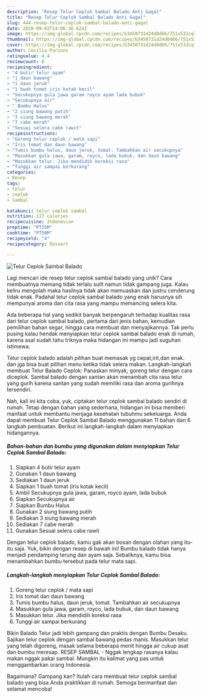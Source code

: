 ```yaml
---
description: "Resep Telur Ceplok Sambal Balado Anti Gagal"
title: "Resep Telur Ceplok Sambal Balado Anti Gagal"
slug: 444-resep-telur-ceplok-sambal-balado-anti-gagal
date: 2020-09-02T14:06:36.624Z
image: https://img-global.cpcdn.com/recipes/b3450731d24d0d66/751x532cq70/telur-ceplok-sambal-balado-foto-resep-utama.jpg
thumbnail: https://img-global.cpcdn.com/recipes/b3450731d24d0d66/751x532cq70/telur-ceplok-sambal-balado-foto-resep-utama.jpg
cover: https://img-global.cpcdn.com/recipes/b3450731d24d0d66/751x532cq70/telur-ceplok-sambal-balado-foto-resep-utama.jpg
author: Cecilia Parsons
ratingvalue: 4.4
reviewcount: 8
recipeingredient:
- "4 butir telur ayam"
- "1 daun bawang"
- "1 daun jeruk"
- "1 buah tomat iris kotak kecil"
- "Secukupnya gula jawa garam royco ayam lada bubuk"
- "Secukupnya air"
- " Bumbu Halus"
- "2 siung bawang putih"
- "3 siung bawang merah"
- "7 cabe merah"
- "Sesuai selera cabe rawit"
recipeinstructions:
- "Goreng telur ceplok / mata sapi"
- "Iris tomat dan daun bawang"
- "Tumis bumbu halus, daun jeruk, tomat. Tambahkan air secukupnya"
- "Masukkan gula jawa, garam, royco, lada bubuk, dan daun bawang"
- "Masukkan telur. Jika mendidih koreksi rasa"
- "Tunggi air sampai berkurang"
categories:
- Resep
tags:
- telur
- ceplok
- sambal

katakunci: telur ceplok sambal 
nutrition: 117 calories
recipecuisine: Indonesian
preptime: "PT25M"
cooktime: "PT50M"
recipeyield: "4"
recipecategory: Dessert

---
```



![Telur Ceplok Sambal Balado](https://img-global.cpcdn.com/recipes/b3450731d24d0d66/751x532cq70/telur-ceplok-sambal-balado-foto-resep-utama.jpg)

Lagi mencari ide resep telur ceplok sambal balado yang unik? Cara membuatnya memang tidak terlalu sulit namun tidak gampang juga. Kalau keliru mengolah maka hasilnya tidak akan memuaskan dan justru cenderung tidak enak. Padahal telur ceplok sambal balado yang enak harusnya sih mempunyai aroma dan cita rasa yang mampu memancing selera kita.

Ada beberapa hal yang sedikit banyak berpengaruh terhadap kualitas rasa dari telur ceplok sambal balado, pertama dari jenis bahan, kemudian pemilihan bahan segar, hingga cara membuat dan menyajikannya. Tak perlu pusing kalau hendak menyiapkan telur ceplok sambal balado enak di rumah, karena asal sudah tahu triknya maka hidangan ini mampu jadi suguhan istimewa.

Telur ceplok balado adalah pilihan buat memasak yg cepat,irit,dan enak. dan jga bisa buat pilihan menu ketika tidak selera makan. Langkah-langkah membuat Telur Balado Ceplok: Panaskan minyak, goreng telur dengan cara diceplok. Sambal balado dengan santan akan menambah cita rasa telur yang gurih karena santan yang sudah memiliki rasa dan aroma gurihnya tersendiri.


Nah, kali ini kita coba, yuk, ciptakan telur ceplok sambal balado sendiri di rumah. Tetap dengan bahan yang sederhana, hidangan ini bisa memberi manfaat untuk membantu menjaga kesehatan tubuhmu sekeluarga. Anda dapat membuat Telur Ceplok Sambal Balado menggunakan 11 bahan dan 6 langkah pembuatan. Berikut ini langkah-langkah dalam menyiapkan hidangannya.

<!--inarticleads1-->

##### Bahan-bahan dan bumbu yang digunakan dalam menyiapkan Telur Ceplok Sambal Balado:

1. Siapkan 4 butir telur ayam
1. Gunakan 1 daun bawang
1. Sediakan 1 daun jeruk
1. Siapkan 1 buah tomat (iris kotak kecil)
1. Ambil Secukupnya gula jawa, garam, royco ayam, lada bubuk
1. Siapkan Secukupnya air
1. Siapkan  Bumbu Halus
1. Gunakan 2 siung bawang putih
1. Sediakan 3 siung bawang merah
1. Sediakan 7 cabe merah
1. Gunakan Sesuai selera cabe rawit


Dengan telur ceplok balado, kamu gak akan bosan dengan olahan yang itu-itu saja. Yuk, bikin dengan resep di bawah ini! Bumbu balado tidak hanya menjadi pendamping terung dan ayam saja. Sebaliknya, kamu bisa menambahkan bumbu tersebut pada telur mata sapi. 

<!--inarticleads2-->

##### Langkah-langkah menyiapkan Telur Ceplok Sambal Balado:

1. Goreng telur ceplok / mata sapi
1. Iris tomat dan daun bawang
1. Tumis bumbu halus, daun jeruk, tomat. Tambahkan air secukupnya
1. Masukkan gula jawa, garam, royco, lada bubuk, dan daun bawang
1. Masukkan telur. Jika mendidih koreksi rasa
1. Tunggi air sampai berkurang


Bikin Balado Telur jadi lebih gampang dan praktis dengan Bumbu Desaku. Sajikan telur ceplok dengan sambal bawang pedas manis. Masukkan telur yang telah digoreng, masak selama beberapa menit hingga air cukup asat dan bumbu meresap. RESEP SAMBAL - Nggak lengkap rasanya kalau makan nggak pakai sambal. Mungkin itu kalimat yang pas untuk menggambarkan orang Indonesia. 

Bagaimana? Gampang kan? Itulah cara membuat telur ceplok sambal balado yang bisa Anda praktikkan di rumah. Semoga bermanfaat dan selamat mencoba!
